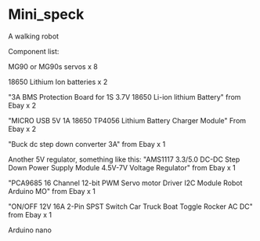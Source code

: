 # Mini_speck
A walking robot

Component list:

  MG90 or MG90s servos x 8
  
  18650 Lithium Ion batteries x 2
  
  "3A BMS Protection Board for 1S 3.7V 18650 Li-ion lithium Battery" from Ebay x 2
  
  "MICRO USB 5V 1A 18650 TP4056 Lithium Battery Charger Module" From Ebay x 2
  
  "Buck dc step down converter 3A" from Ebay x 1
  
  Another 5V regulator, something like this: "AMS1117 3.3/5.0 DC-DC Step Down Power Supply Module 4.5V-7V Voltage Regulator" from Ebay x 1
  
  "PCA9685 16 Channel 12-bit PWM Servo motor Driver I2C Module Robot Arduino MO" from Ebay x 1
  
  "ON/OFF 12V 16A 2-Pin SPST Switch Car Truck Boat Toggle Rocker AC DC" from Ebay x 1
  
  Arduino nano
 
  
  
  

